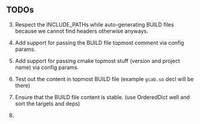 ## TODOs

3. Respect the INCLUDE_PATHs while auto-generating BUILD files because we cannot find headers otherwise anyways.

1. Add support for passing the BUILD file topmost comment via config params.

2. Add support for passing cmake topmost stuff (version and project name) via config params.

4. Test out the content in topmost BUILD file (example `gcab.so` decl will be there)

5. Ensure that the BUILD file content is stable. (use OrderedDict well and sort the targets and deps)

6. 

